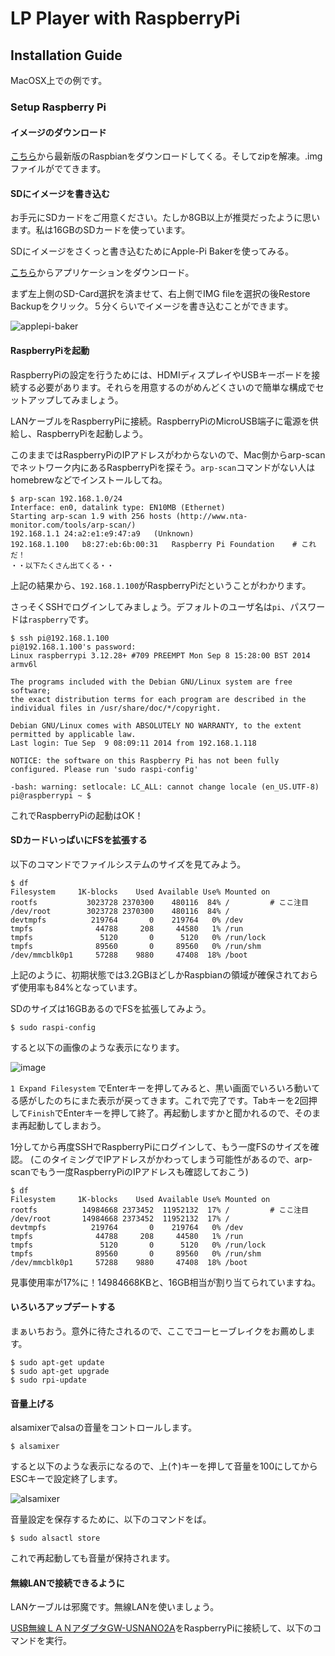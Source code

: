 # LP Player with RaspberryPi

## Installation Guide

MacOSX上での例です。

### Setup Raspberry Pi

#### イメージのダウンロード

[こちら](http://downloads.raspberrypi.org/raspbian_latest)から最新版のRaspbianをダウンロードしてくる。そしてzipを解凍。.imgファイルがでてきます。


#### SDにイメージを書き込む

お手元にSDカードをご用意ください。たしか8GB以上が推奨だったように思います。私は16GBのSDカードを使っています。

SDにイメージをさくっと書き込むためにApple-Pi Bakerを使ってみる。

[こちら](http://www.tweaking4all.com/hardware/raspberry-pi/macosx-apple-pi-baker/)からアプリケーションをダウンロード。

まず左上側のSD-Card選択を済ませて、右上側でIMG fileを選択の後Restore Backupをクリック。５分くらいでイメージを書き込むことができます。

![applepi-baker](ahttps://dl.dropboxusercontent.com/u/180053/github/lp-player/applepi_baker.png)


#### RaspberryPiを起動

RaspberryPiの設定を行うためには、HDMIディスプレイやUSBキーボードを接続する必要があります。それらを用意するのがめんどくさいので簡単な構成でセットアップしてみましょう。

LANケーブルをRaspberryPiに接続。RaspberryPiのMicroUSB端子に電源を供給し、RaspberryPiを起動しよう。

このままではRaspberryPiのIPアドレスがわからないので、Mac側からarp-scanでネットワーク内にあるRaspberryPiを探そう。`arp-scan`コマンドがない人はhomebrewなどでインストールしてね。

```
$ arp-scan 192.168.1.0/24
Interface: en0, datalink type: EN10MB (Ethernet)
Starting arp-scan 1.9 with 256 hosts (http://www.nta-monitor.com/tools/arp-scan/)
192.168.1.1	24:a2:e1:e9:47:a9	(Unknown)
192.168.1.100	b8:27:eb:6b:00:31	Raspberry Pi Foundation    # これだ！
・・以下たくさん出てくる・・
```

上記の結果から、`192.168.1.100`がRaspberryPiだということがわかります。

さっそくSSHでログインしてみましょう。デフォルトのユーザ名は`pi`、パスワードは`raspberry`です。

```
$ ssh pi@192.168.1.100
pi@192.168.1.100's password: 
Linux raspberrypi 3.12.28+ #709 PREEMPT Mon Sep 8 15:28:00 BST 2014 armv6l

The programs included with the Debian GNU/Linux system are free software;
the exact distribution terms for each program are described in the
individual files in /usr/share/doc/*/copyright.

Debian GNU/Linux comes with ABSOLUTELY NO WARRANTY, to the extent
permitted by applicable law.
Last login: Tue Sep  9 08:09:11 2014 from 192.168.1.118

NOTICE: the software on this Raspberry Pi has not been fully configured. Please run 'sudo raspi-config'

-bash: warning: setlocale: LC_ALL: cannot change locale (en_US.UTF-8)
pi@raspberrypi ~ $
```

これでRaspberryPiの起動はOK！


#### SDカードいっぱいにFSを拡張する

以下のコマンドでファイルシステムのサイズを見てみよう。

```
$ df
Filesystem     1K-blocks    Used Available Use% Mounted on
rootfs           3023728 2370300    480116  84% /         # ここ注目
/dev/root        3023728 2370300    480116  84% /
devtmpfs          219764       0    219764   0% /dev
tmpfs              44788     208     44580   1% /run
tmpfs               5120       0      5120   0% /run/lock
tmpfs              89560       0     89560   0% /run/shm
/dev/mmcblk0p1     57288    9880     47408  18% /boot
```

上記のように、初期状態では3.2GBほどしかRaspbianの領域が確保されておらず使用率も84%となっています。

SDのサイズは16GBあるのでFSを拡張してみよう。

```
$ sudo raspi-config
```

すると以下の画像のような表示になります。

![image](ahttps://dl.dropboxusercontent.com/u/180053/github/lp-player/raspi-config.png)

`1 Expand Filesystem` でEnterキーを押してみると、黒い画面でいろいろ動いてる感がしたのちにまた表示が戻ってきます。これで完了です。Tabキーを2回押して`Finish`でEnterキーを押して終了。再起動しますかと聞かれるので、そのまま再起動してしまおう。

1分してから再度SSHでRaspberryPiにログインして、もう一度FSのサイズを確認。
(このタイミングでIPアドレスがかわってしまう可能性があるので、arp-scanでもう一度RaspberryPiのIPアドレスも確認しておこう)

```
$ df
Filesystem     1K-blocks    Used Available Use% Mounted on
rootfs          14984668 2373452  11952132  17% /         # ここ注目
/dev/root       14984668 2373452  11952132  17% /
devtmpfs          219764       0    219764   0% /dev
tmpfs              44788     208     44580   1% /run
tmpfs               5120       0      5120   0% /run/lock
tmpfs              89560       0     89560   0% /run/shm
/dev/mmcblk0p1     57288    9880     47408  18% /boot
```

見事使用率が17%に！14984668KBと、16GB相当が割り当てられていますね。


#### いろいろアップデートする

まぁいちおう。意外に待たされるので、ここでコーヒーブレイクをお薦めします。

```
$ sudo apt-get update
$ sudo apt-get upgrade
$ sudo rpi-update
```

#### 音量上げる

alsamixerでalsaの音量をコントロールします。

```
$ alsamixer
```

すると以下のような表示になるので、上(↑)キーを押して音量を100にしてからESCキーで設定終了します。

![alsamixer](ahttps://dl.dropboxusercontent.com/u/180053/github/lp-player/alsamixer.png)

音量設定を保存するために、以下のコマンドをば。

```
$ sudo alsactl store
```

これで再起動しても音量が保持されます。


#### 無線LANで接続できるように

LANケーブルは邪魔です。無線LANを使いましょう。

[USB無線ＬＡＮアダプタGW-USNANO2A](http://www.amazon.co.jp/gp/product/B00ESA34GA/ref=pd_lpo_sbs_dp_ss_1?pf_rd_p=466449256&pf_rd_s=lpo-top-stripe&pf_rd_t=201&pf_rd_i=B004AP8QLQ&pf_rd_m=AN1VRQENFRJN5&pf_rd_r=05BFR2RF1R2T062636FA)をRaspberryPiに接続して、以下のコマンドを実行。


